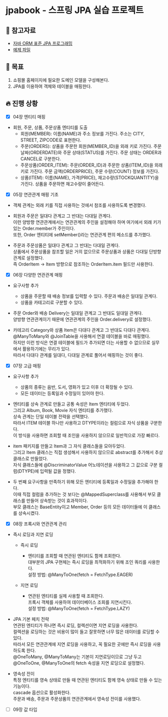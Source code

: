 # jpabook - 스프링 JPA 실습 프로젝트

## 📘 참고자료

- [자바 ORM 표준 JPA 프로그래밍](https://book.naver.com/bookdb/book_detail.nhn?bid=9252528)
- [예제 파일](https://github.com/holyeye/jpabook)

## 🧸 목표
1. 쇼핑몰 홈페이지에 필요한 도메인 모델을 구성해본다.
2. JPA를 이용하여 객체와 테이블을 매핑한다.

## 🔥 진행 상황
- [X] 04장 엔티티 매핑  

+ 회원, 주문, 상품, 주문상품 엔티티를 도출  
  + 회원(MEMBER): 이름(NAME)과 주소 정보를 가진다. 주소는 CITY, STREET, ZIPCODE로 표현한다.  
  + 주문(ORDERS): 상품을 주문한 회원(MEMBER_ID)을 외래 키로 가진다. 주문 날짜(ORDERDATE)와 주문 상태(STATUS)를 가진다. 주문 상태는 ORDER과 CANCEL로 구분한다.  
  + 주문상품(ORDER_ITEM): 주문(ORDER_ID)과 주문한 상품(ITEM_ID)을 외래 키로 가진다. 주문 금액(ORDERPRICE), 주문 수량(COUNT) 정보를 가진다.  
  + 상품(ITEM): 이름(NAME), 가격(PRICE), 재고수량(STOCKQUANTITY)을 가진다. 상품을 주문하면 재고수량이 줄어든다.  

- [X] 05장 연관관계 매핑 기초  

+ 객체 관계는 외래 키를 직접 사용하는 것에서 참조를 사용하도록 변경했다.  

+ 회원과 주문은 일대다 관계고 그 반대는 다대일 관계다.  
  이런 양방향 연관관계에서는 연관관계의 주인을 설정해야 하며 여기에서 외래 키가 있는 Order.member가 주인이다.  
  또한, Order 엔티티에 setMember()라는 연관관계 편의 메소드를 추가했다.  

+ 주문과 주문상품은 일대다 관계고 그 반대는 다대일 관계다.  
  상품에서 주문상품을 참조할 일은 거의 없으므로 주문상품과 상품은 다대일 단방향 관계로 설정했다.  
  즉 OrderItem -> Item 방향으로 참조하는 OrderItem.item 필드만 사용한다.  

- [X] 06장 다양한 연관관계 매핑  

+ 요구사항 추가  
  + 상품을 주문할 때 배송 정보를 입력할 수 있다. 주문과 배송은 일대일 관계다.  
  + 상품을 카테고리로 구분할 수 있다.  
   
+ 주문 Order와 배송 Delivery는 일대일 관계고 그 반대도 일대일 관계다.  
  양방향 연관관계이기 때문에 연관관계의 주인을 Order.delivery로 설정했다.  
  
+ 카테고리 Category와 상품 Item은 다대다 관계고 그 반대도 다대다 관계다.  
  @ManyToMany와 @JoinTable을 사용해서 연결 테이블을 바로 매핑했다.  
  하지만 이런 방식은 연결 테이블에 필드가 추가되면 더는 사용할 수 없으므로 실무에서 활용하기에는 무리가 있다.  
  따라서 다대다 관계를 일대다, 다대일 관계로 풀어서 매핑하는 것이 좋다.  
  
- [X] 07장 고급 매핑  

+ 요구사항 추가  
  + 상품의 종류는 음반, 도서, 영화가 있고 이후 더 확장될 수 있다.  
  + 모든 데이터는 등록일과 수정일이 있어야 한다.  
  
+ 엔티티를 상속 관계로 만들고 공통 속성은 Item 엔티티에 두었다.  
  그리고 Album, Book, Movie 자식 엔티티를 추가했다.  
  상속 관계는 단일 테이블 전략을 선택했다.  
  따라서 ITEM 테이블 하나만 사용하고 DTYPE이라는 컬럼으로 자식 상품을 구분한다.  
  이 방식을 사용하면 조회할 때 조인을 사용하지 않으므로 일반적으로 가장 빠르다.  
  
+ item 패키지를 만들고 Item과 그 자식 클래스들을 모아두었다.  
  그리고 Item 클래스는 직접 생성해서 사용하지 않으므로 abstract를 추가해서 추상 클래스로 만들었다.  
  자식 클래스들에 @DiscriminatorValue 어노테이션을 사용하고 그 값으로 구분 컬럼(DTYPE)에 입력될 값을 정했다.  

+ 두 번째 요구사항을 만족하기 위해 모든 엔티티에 등록일과 수정일을 추가해야 한다.  
  이때 직접 컬럼을 추가하는 것 보다는 @MappedSuperclass를 사용해서 부모 클래스를 만들어 상속받는 것이 효과적이다.  
  부모 클래스는 BaseEntity이고 Member, Order 등의 모든 데이터들에 이 클래스를 상속시켰다.  

- [X] 08장 프록시와 연관관계 관리  

+ 즉시 로딩과 지연 로딩  
  - 즉시 로딩  
    + 엔티티를 조회할 때 연관된 엔티티도 함께 조회한다.  
      대부분의 JPA 구현체는 즉시 로딩을 최적화하기 위해 조인 쿼리를 사용한다.  
      설정 방법: @ManyToOne(fetch = FetchType.EAGER)  
      
  - 지연 로딩  
    + 연관된 엔티티를 실제 사용할 때 조회한다.  
      프록시 객체를 사용하여 데이터베이스 조회를 지연시킨다.  
      설정 방법: @ManyToOne(fetch = FetchType.LAZY)  
      
+ JPA 기본 페치 전략  
  연관된 엔티티가 하나면 즉시 로딩, 컬렉션이면 지연 로딩을 사용한다.  
  컬렉션을 로딩하는 것은 비용이 많이 들고 잘못하면 너무 많은 데이터를 로딩할 수 있다.  
  따라서 모든 연관관계에 지연 로딩을 사용하고, 꼭 필요한 곳에만 즉시 로딩을 사용하도록 한다.    
  @OneToMany, @ManyToMany는 기본이 지연로딩이므로 그냥 두고 @OneToOne, @ManyToOne의 fetch 속성을 지연 로딩으로 설정했다.  
  
+ 영속성 전이  
  특정 엔티티를 영속 상태로 만들 때 연관된 엔티티도 함께 영속 상태로 만들 수 있는 기능이다.  
  cascade 옵션으로 활성화한다.  
  주문과 배송, 주문과 주문상품의 연관관계에서 영속성 전이를 사용했다.

- [ ] 09장 값 타입

